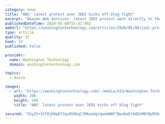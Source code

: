 ```yaml
---
category: news
title: "AWS' latest protest over JEDI kicks off blog fight"
excerpt: "Amazon Web Services' latest JEDI protest went directly to the Defense Department, but Microsoft took notice and that has started a now-very public messaging battle between both cloud rivals."
publishedDateTime: 2020-05-08T15:42:00Z
webUrl: "https://washingtontechnology.com/articles/2020/05/08/jedi-protest-blog-fight.aspx"
type: article
quality: 32
heat: 32
published: false

provider:
  name: Washington Technology
  domain: washingtontechnology.com

topics:
  - Azure

images:
  - url: "https://washingtontechnology.com/-/media/GIG/Washington-Technology/Staff/Ross-Wilkers.jpg"
    width: 300
    height: 300
    title: "AWS' latest protest over JEDI kicks off blog fight"

secured: "IGyZV+1hT8jK0pDf2qs658bqCJMAxwUgzqwemW0FfBwubmEt8dQzM8C0pM36dhCKictt8Y/HGFDf8yRuXHrkUS6P8BxdvD53Y8SV1qGtYwaNalLeC/xLMzB0kBjm7L+dD0SEapXS0K2XPGlZ2anLzgaW2UlqxPyhwLoQYD8XsGGUqJ+hDKokqY9f4MtHIQbZzCwxWoX3Xp9deFZzgClJpcRgsLlrdikwNyi9ZzFZr0KET4R7ulUohfAh0VOOvh0YCf4hOnOLFj0cUMxuTvwPMiq7cgn2i+lABjTRWcF6cLnEafhpjOxf/caTCOeKOAV7;2Q0l70e0fOAJhC+HwVaZdw=="
---
```


